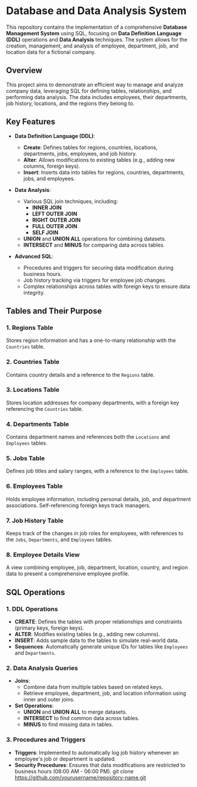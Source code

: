 # Database and Data Analysis System

This repository contains the implementation of a comprehensive **Database Management System** using SQL, focusing on **Data Definition Language (DDL)** operations and **Data Analysis** techniques. The system allows for the creation, management, and analysis of employee, department, job, and location data for a fictional company.

## Overview

This project aims to demonstrate an efficient way to manage and analyze company data, leveraging SQL for defining tables, relationships, and performing data analysis. The data includes employees, their departments, job history, locations, and the regions they belong to.

## Key Features

- **Data Definition Language (DDL)**:
  - **Create**: Defines tables for regions, countries, locations, departments, jobs, employees, and job history.
  - **Alter**: Allows modifications to existing tables (e.g., adding new columns, foreign keys).
  - **Insert**: Inserts data into tables for regions, countries, departments, jobs, and employees.

- **Data Analysis**:
  - Various SQL join techniques, including:
    - **INNER JOIN**
    - **LEFT OUTER JOIN**
    - **RIGHT OUTER JOIN**
    - **FULL OUTER JOIN**
    - **SELF JOIN**
  - **UNION** and **UNION ALL** operations for combining datasets.
  - **INTERSECT** and **MINUS** for comparing data across tables.
  
- **Advanced SQL**:
  - Procedures and triggers for securing data modification during business hours.
  - Job history tracking via triggers for employee job changes.
  - Complex relationships across tables with foreign keys to ensure data integrity.

## Tables and Their Purpose

### 1. **Regions Table**
   Stores region information and has a one-to-many relationship with the `Countries` table.

### 2. **Countries Table**
   Contains country details and a reference to the `Regions` table.

### 3. **Locations Table**
   Stores location addresses for company departments, with a foreign key referencing the `Countries` table.

### 4. **Departments Table**
   Contains department names and references both the `Locations` and `Employees` tables.

### 5. **Jobs Table**
   Defines job titles and salary ranges, with a reference to the `Employees` table.

### 6. **Employees Table**
   Holds employee information, including personal details, job, and department associations. Self-referencing foreign keys track managers.

### 7. **Job History Table**
   Keeps track of the changes in job roles for employees, with references to the `Jobs`, `Departments`, and `Employees` tables.

### 8. **Employee Details View**
   A view combining employee, job, department, location, country, and region data to present a comprehensive employee profile.

## SQL Operations

### 1. **DDL Operations**
   - **CREATE**: Defines the tables with proper relationships and constraints (primary keys, foreign keys).
   - **ALTER**: Modifies existing tables (e.g., adding new columns).
   - **INSERT**: Adds sample data to the tables to simulate real-world data.
   - **Sequences**: Automatically generate unique IDs for tables like `Employees` and `Departments`.

### 2. **Data Analysis Queries**
   - **Joins**:
     - Combine data from multiple tables based on related keys.
     - Retrieve employee, department, job, and location information using inner and outer joins.
   - **Set Operations**:
     - **UNION** and **UNION ALL** to merge datasets.
     - **INTERSECT** to find common data across tables.
     - **MINUS** to find missing data in tables.
   
### 3. **Procedures and Triggers**
   - **Triggers**: Implemented to automatically log job history whenever an employee's job or department is updated.
   - **Security Procedures**: Ensures that data modifications are restricted to business hours (08:00 AM - 06:00 PM).
   git clone https://github.com/yourusername/repository-name.git
